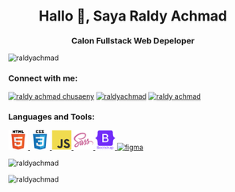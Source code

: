<h1 align="center">Hallo 👋, Saya Raldy Achmad</h1>
<h3 align="center">Calon Fullstack Web Depeloper</h3>

<p align="left"> <img src="https://komarev.com/ghpvc/?username=raldyachmad&label=Profile%20views&color=0e75b6&style=flat" alt="raldyachmad" /> </p>

<h3 align="left">Connect with me:</h3>
<p align="left">
<a href="https://linkedin.com/in/raldy achmad chusaeny" target="blank"><img align="center" src="https://raw.githubusercontent.com/rahuldkjain/github-profile-readme-generator/master/src/images/icons/Social/linked-in-alt.svg" alt="raldy achmad chusaeny" height="30" width="40" /></a>
<a href="https://instagram.com/raldyachmad" target="blank"><img align="center" src="https://raw.githubusercontent.com/rahuldkjain/github-profile-readme-generator/master/src/images/icons/Social/instagram.svg" alt="raldyachmad" height="30" width="40" /></a>
<a href="https://www.youtube.com/c/raldy achmad" target="blank"><img align="center" src="https://raw.githubusercontent.com/rahuldkjain/github-profile-readme-generator/master/src/images/icons/Social/youtube.svg" alt="raldy achmad" height="30" width="40" /></a>
</p>

<h3 align="left">Languages and Tools:</h3>
<p align="left"> 
    <a href="https://www.w3.org/html/" target="_blank" rel="noreferrer"> <img src="https://raw.githubusercontent.com/devicons/devicon/master/icons/html5/html5-original-wordmark.svg" alt="html5" width="40" height="40"/> </a>
    <a href="https://www.w3schools.com/css/" target="_blank" rel="noreferrer"> <img src="https://raw.githubusercontent.com/devicons/devicon/master/icons/css3/css3-original-wordmark.svg" alt="css3" width="40" height="40"/> </a> 
    <a href="https://developer.mozilla.org/en-US/docs/Web/JavaScript" target="_blank" rel="noreferrer"> <img src="https://raw.githubusercontent.com/devicons/devicon/master/icons/javascript/javascript-original.svg" alt="javascript" width="40" height="40"/> </a>
    <a href="https://sass-lang.com" target="_blank" rel="noreferrer"> <img src="https://raw.githubusercontent.com/devicons/devicon/master/icons/sass/sass-original.svg" alt="sass" width="40" height="40"/> </a> 
    <a href="https://getbootstrap.com" target="_blank" rel="noreferrer"> <img src="https://raw.githubusercontent.com/devicons/devicon/master/icons/bootstrap/bootstrap-plain-wordmark.svg" alt="bootstrap" width="40" height="40"/> </a> 
    <a href="https://www.figma.com/" target="_blank" rel="noreferrer"> <img src="https://www.vectorlogo.zone/logos/figma/figma-icon.svg" alt="figma" width="40" height="40"/> </a> 
</p> 

<p><img align="center" src="https://github-readme-stats.vercel.app/api/top-langs?username=raldyachmad&show_icons=true&locale=en&layout=compact" alt="raldyachmad" /></p>

<p><img align="center" src="https://github-readme-streak-stats.herokuapp.com/?user=raldyachmad&" alt="raldyachmad" /></p>
